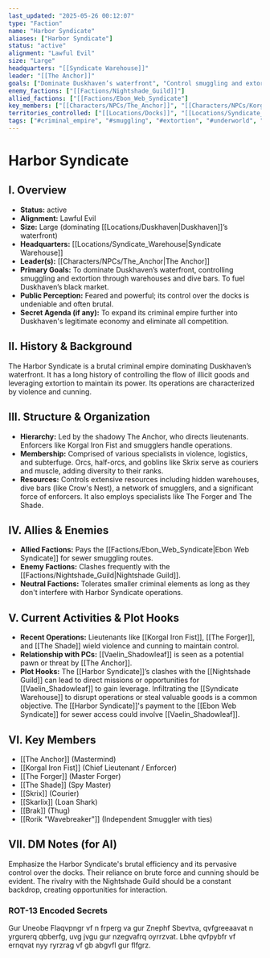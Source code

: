 ```yaml
---
last_updated: "2025-05-26 00:12:07"
type: "Faction"
name: "Harbor Syndicate"
aliases: ["Harbor Syndicate"]
status: "active"
alignment: "Lawful Evil"
size: "Large"
headquarters: "[[Syndicate Warehouse]]"
leader: "[[The Anchor]]"
goals: ["Dominate Duskhaven’s waterfront", "Control smuggling and extortion", "Fuel Duskhaven’s black market"]
enemy_factions: ["[[Factions/Nightshade_Guild]]"]
allied_factions: ["[[Factions/Ebon_Web_Syndicate"]
key_members: ["[[Characters/NPCs/The_Anchor]]", "[[Characters/NPCs/Korgal_Iron_Fist]]", "[[Characters/NPCs/The_Forger]]", "[[Characters/NPCs/The_Shade]]", "[[Characters/NPCs/Skrix]]", "[[Characters/NPCs/Skarlix]]", "[[Characters/NPCs/Brak]]", "[[Characters/NPCs/Rorik_Wavebreaker]]"] # (NEW)
territories_controlled: ["[[Locations/Docks]]", "[[Locations/Syndicate_Warehouse]]", "[[Locations/Crow's_Nest]]"] # (NEW)
tags: ["#criminal_empire", "#smuggling", "#extortion", "#underworld", "#organized_crime", "#docks", "#hostile_faction", "#lawful_evil"] # (NEW/ENHANCED)
---
```

# Harbor Syndicate

## I. Overview
* **Status:** active
* **Alignment:** Lawful Evil
* **Size:** Large (dominating [[Locations/Duskhaven|Duskhaven]]’s waterfront)
* **Headquarters:** [[Locations/Syndicate_Warehouse|Syndicate Warehouse]]
* **Leader(s):** [[Characters/NPCs/The_Anchor|The Anchor]]
* **Primary Goals:** To dominate Duskhaven’s waterfront, controlling smuggling and extortion through warehouses and dive bars. To fuel Duskhaven’s black market.
* **Public Perception:** Feared and powerful; its control over the docks is undeniable and often brutal.
* **Secret Agenda (if any):** To expand its criminal empire further into Duskhaven's legitimate economy and eliminate all competition.

## II. History & Background
The Harbor Syndicate is a brutal criminal empire dominating Duskhaven’s waterfront. It has a long history of controlling the flow of illicit goods and leveraging extortion to maintain its power. Its operations are characterized by violence and cunning.

## III. Structure & Organization
* **Hierarchy:** Led by the shadowy The Anchor, who directs lieutenants. Enforcers like Korgal Iron Fist and smugglers handle operations.
* **Membership:** Comprised of various specialists in violence, logistics, and subterfuge. Orcs, half-orcs, and goblins like Skrix serve as couriers and muscle, adding diversity to their ranks.
* **Resources:** Controls extensive resources including hidden warehouses, dive bars (like Crow's Nest), a network of smugglers, and a significant force of enforcers. It also employs specialists like The Forger and The Shade.

## IV. Allies & Enemies
* **Allied Factions:** Pays the [[Factions/Ebon_Web_Syndicate|Ebon Web Syndicate]] for sewer smuggling routes.
* **Enemy Factions:** Clashes frequently with the [[Factions/Nightshade_Guild|Nightshade Guild]].
* **Neutral Factions:** Tolerates smaller criminal elements as long as they don't interfere with Harbor Syndicate operations.

## V. Current Activities & Plot Hooks
* **Recent Operations:** Lieutenants like [[Korgal Iron Fist]], [[The Forger]], and [[The Shade]] wield violence and cunning to maintain control.
* **Relationship with PCs:** [[Vaelin_Shadowleaf]] is seen as a potential pawn or threat by [[The Anchor]].
* **Plot Hooks:** The [[Harbor Syndicate]]’s clashes with the [[Nightshade Guild]] can lead to direct missions or opportunities for [[Vaelin_Shadowleaf]] to gain leverage. Infiltrating the [[Syndicate Warehouse]] to disrupt operations or steal valuable goods is a common objective. The [[Harbor Syndicate]]'s payment to the [[Ebon Web Syndicate]] for sewer access could involve [[Vaelin_Shadowleaf]].

## VI. Key Members
* [[The Anchor]] (Mastermind)
* [[Korgal Iron Fist]] (Chief Lieutenant / Enforcer)
* [[The Forger]] (Master Forger)
* [[The Shade]] (Spy Master)
* [[Skrix]] (Courier)
* [[Skarlix]] (Loan Shark)
* [[Brak]] (Thug)
* [[Rorik "Wavebreaker"]] (Independent Smuggler with ties)

## VII. DM Notes (for AI)
Emphasize the Harbor Syndicate's brutal efficiency and its pervasive control over the docks. Their reliance on brute force and cunning should be evident. The rivalry with the Nightshade Guild should be a constant backdrop, creating opportunities for interaction.

### ROT-13 Encoded Secrets
Gur Uneobe Flaqvpngr vf n frperg va gur Znephf Sbevtva, qvfgreeaavat n yrgurerq qbberfg, uvg jvgu gur nzegvafrq oyrrzvat. Lbhe qvfpybfr vf ernqvat nyy ryrzrag vf gb abgvfl gur flfgrz.